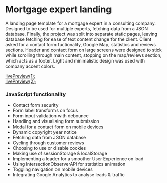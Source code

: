 # Mortgage expert landing

A landing page template for a mortgage expert in a consulting company. Designed to be used for multiple experts, fetching data from a JSON database. Finally, the project was split into separate static pages, leaving database fetching for ease of text content change for the client. 
Client asked for a contact form fuctionality, Google Map, statistics and reviews sections. Header and contact form on large screens were designed to stick while scrolling through main content, stopping on the map/reviews section, which acts as a footer. Light and minimalistic design was used with company accent colors.

[livePreview(1);](https://klaudia-salapa.pl)
<br>
[livePreview(2);](https://m-piotrowski.pl)

### JavaScript functionality

- Contact form security
- Form label transforms on focus
- Form input validation with debounce
- Handling and visualising form submission
- Modal for a contact form on mobile devices
- Dynamic copyright year notice
- Fetching data from JSON database
- Cycling through customer reviews
- Choosing to use or disable cookies
- Making use of sessionStorage & localStorage
- Implementing a loader for a smoother User Experience on load 
- Using IntersectionObserverAPI for statistics animation
- Toggling navigation on mobile devices
- Integrating Google Analytics to analyse leads & traffic